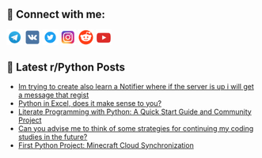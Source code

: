 ## 🔎 Connect with me:
[<img src="https://github.com/bullbesh/bullbesh/blob/main/images/Telegram.png" width="32" height="32" />](https://t.me/bullbesh)
[<img src="https://github.com/bullbesh/bullbesh/blob/main/images/VK.png" width="32" height="32" />](https://vk.com/bullbesh)
[<img src="https://github.com/bullbesh/bullbesh/blob/main/images/Twitter.png" width="32" height="32" />](https://twitter.com/bullbesh1)
[<img src="https://github.com/bullbesh/bullbesh/blob/main/images/Instagram.png" width="32" height="32" />](https://www.instagram.com/bullbesh)
[<img src="https://github.com/bullbesh/bullbesh/blob/main/images/Reddit.png" width="32" height="32" />](https://www.reddit.com/user/bullbesh)
[<img src="https://github.com/bullbesh/bullbesh/blob/main/images/YouTube.png" width="32" height="32" />](https://www.youtube.com/channel/UCtfjRs6uzgq5mfm8S06WTcg)

## 📕 Latest r/Python Posts
<!-- BLOG-POST-LIST:START -->
- [Im trying to create also learn a Notifier where if the server is up i will get a message that regist](https://www.reddit.com/r/Python/comments/1fqmim3/im_trying_to_create_also_learn_a_notifier_where/)
- [Python in Excel, does it make sense to you?](https://www.reddit.com/r/Python/comments/1fqj9oj/python_in_excel_does_it_make_sense_to_you/)
- [Literate Programming with Python: A Quick Start Guide and Community Project](https://www.reddit.com/r/Python/comments/1fqj1my/literate_programming_with_python_a_quick_start/)
- [Can you advise me to think of some strategies for continuing my coding studies in the future?](https://www.reddit.com/r/Python/comments/1fqhsul/can_you_advise_me_to_think_of_some_strategies_for/)
- [First Python Project: Minecraft Cloud Synchronization](https://www.reddit.com/r/Python/comments/1fqhocd/first_python_project_minecraft_cloud/)
<!-- BLOG-POST-LIST:END -->
